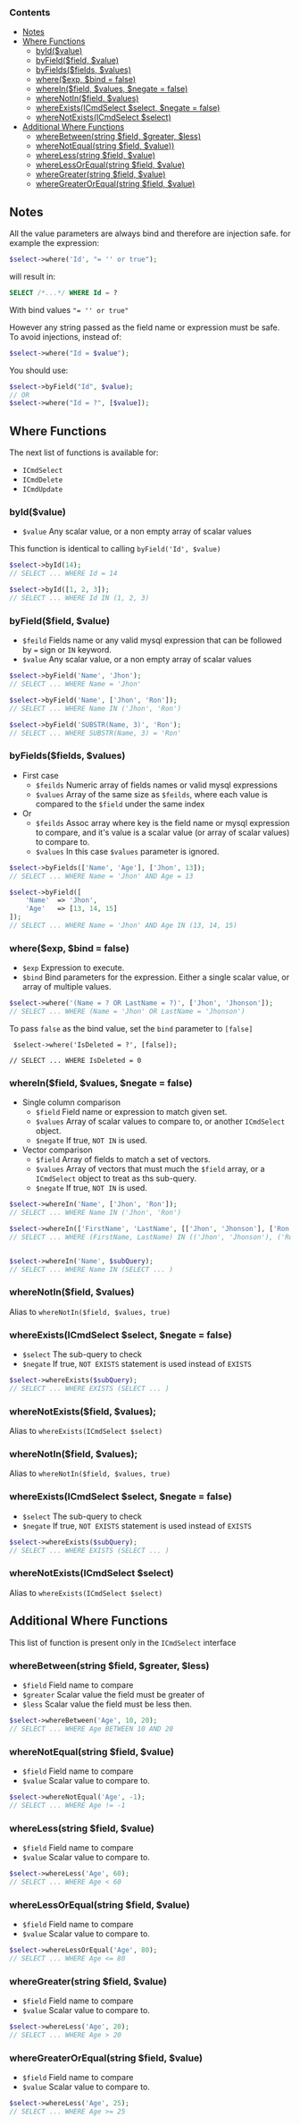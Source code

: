 
### Contents
  * [Notes](#notes)
  * [Where Functions](#where-functions)
    * [byId($value)](#byidvalue)
    * [byField($field, $value)](#byfieldfield-value)
    * [byFields($fields, $values)](#byfieldsfields-values)
    * [where($exp, $bind = false)](#whereexp-bind--false)
    * [whereIn($field, $values, $negate = false)](#whereinfield-values-negate--false)
    * [whereNotIn($field, $values)](#wherenotinfield-values)
    * [whereExists(ICmdSelect $select, $negate = false)](#whereexistsicmdselect-select-negate--false)
    * [whereNotExists(ICmdSelect $select)](#wherenotexistsicmdselect-select)
  * [Additional Where Functions](#additional-where-functions)
    * [whereBetween(string $field, $greater, $less)](#wherebetweenstring-field-greater-less)
    * [whereNotEqual(string $field, $value))](#wherenotequalstring-field-value)
    * [whereLess(string $field, $value)](#wherelessstring-field-value)
    * [whereLessOrEqual(string $field, $value)](#wherelessorequalstring-field-value)
    * [whereGreater(string $field, $value)](#wheregreaterstring-field-value)
    * [whereGreaterOrEqual(string $field, $value)](#wheregreaterorequalstring-field-value)

## Notes 

All the value parameters are always bind and therefore are injection safe. 
for example the expression:
```php
$select->where('Id', "= '' or true");
```
will result in:
```sql
SELECT /*...*/ WHERE Id = ?
```
With bind values `"= '' or true"`

However any string passed as the field name or expression must be safe.
To avoid injections, instead of:
```php
$select->where("Id = $value");
```
You should use:
```php
$select->byField("Id", $value);
// OR
$select->where("Id = ?", [$value]);
```



## Where Functions

The next list of functions is available for:
- `ICmdSelect`
- `ICmdDelete`
- `ICmdUpdate`


### byId($value)

* ```$value``` Any scalar value, or a non empty array of scalar values

This function is identical to calling ```byField('Id', $value)```


```php
$select->byId(14);
// SELECT ... WHERE Id = 14

$select->byId([1, 2, 3]);
// SELECT ... WHERE Id IN (1, 2, 3)
```

### byField($field, $value)

* ```$feild``` Fields name or any valid mysql expression that can be followed by ```=``` sign or ```IN``` keyword.
* ```$value``` Any scalar value, or a non empty array of scalar values

```php
$select->byField('Name', 'Jhon');
// SELECT ... WHERE Name = 'Jhon'

$select->byField('Name', ['Jhon', 'Ron']);
// SELECT ... WHERE Name IN ('Jhon', 'Ron')

$select->byField('SUBSTR(Name, 3)', 'Ron');
// SELECT ... WHERE SUBSTR(Name, 3) = 'Ron'
```

### byFields($fields, $values)

* First case
	* ```$feilds``` Numeric array of fields names or valid mysql expressions
	* ```$values``` Array of the same size as ```$feilds```, where each value is compared to the ```$field``` under the same index
* Or
	* ```$feilds``` Assoc array where key is the field name or mysql expression to compare, and it's value is a scalar value (or array of scalar values) to compare to.
	* ```$values``` In this case ```$values``` parameter is ignored.

```php
$select->byFields(['Name', 'Age'], ['Jhon', 13]);
// SELECT ... WHERE Name = 'Jhon' AND Age = 13

$select->byField([
	'Name'	=> 'Jhon', 
	'Age'	=> [13, 14, 15]
]);
// SELECT ... WHERE Name = 'Jhon' AND Age IN (13, 14, 15)
```

### where($exp, $bind = false)

* ```$exp``` Expression to execute.
* ```$bind``` Bind parameters for the expression. Either a single scalar value, or array of multiple values. 

```php
$select->where('(Name = ? OR LastName = ?)', ['Jhon', 'Jhonson']);
// SELECT ... WHERE (Name = 'Jhon' OR LastName = 'Jhonson')
```

To pass `false` as the bind value, set the `bind` parameter to `[false]`

```
 $select->where('IsDeleted = ?', [false]);

// SELECT ... WHERE IsDeleted = 0
```

### whereIn($field, $values, $negate = false)

* Single column comparison
	* ```$field``` Field name or expression to match given set.
	* ```$values``` Array of scalar values to compare to, or another `ICmdSelect` object. 
	* ```$negate``` If true, `NOT IN` is used.
* Vector comparison
	* ```$field``` Array of fields to match a set of vectors. 
	* ```$values``` Array of vectors that must much the `$field` array, or a `ICmdSelect` object to treat as ths sub-query.
	* ```$negate``` If true, `NOT IN` is used.
		

```php
$select->whereIn('Name', ['Jhon', 'Ron']);
// SELECT ... WHERE Name IN ('Jhon', 'Ron')

$select->whereIn(['FirstName', 'LastName', [['Jhon', 'Jhonson'], ['Ron', 'Ronson']);
// SELECT ... WHERE (FirstName, LastName) IN (('Jhon', 'Jhonson'), ('Ron', 'Ronson'));


$select->whereIn('Name', $subQuery);
// SELECT ... WHERE Name IN (SELECT ... )
```

### whereNotIn($field, $values)

Alias to ```whereNotIn($field, $values, true)``` 

### whereExists(ICmdSelect $select, $negate = false)

* ```$select``` The sub-query to check
* ```$negate``` If true, `NOT EXISTS` statement is used instead of `EXISTS`

```php
$select->whereExists($subQuery);
// SELECT ... WHERE EXISTS (SELECT ... )
```

### whereNotExists($field, $values);

Alias to ```whereExists(ICmdSelect $select)``` 


### whereNotIn($field, $values);

Alias to ```whereNotIn($field, $values, true)``` 

### whereExists(ICmdSelect $select, $negate = false)

* ```$select``` The sub-query to check
* ```$negate``` If true, `NOT EXISTS` statement is used instead of `EXISTS`

```php
$select->whereExists($subQuery);
// SELECT ... WHERE EXISTS (SELECT ... )
```

### whereNotExists(ICmdSelect $select)	

Alias to ```whereExists(ICmdSelect $select)``` 


## Additional Where Functions

This list of function is present only in the `ICmdSelect` interface


### whereBetween(string $field, $greater, $less)

* ```$field``` Field name to compare
* ```$greater``` Scalar value the field must be greater of
* ```$less``` Scalar value the field must be less then.

```php
$select->whereBetween('Age', 10, 20);
// SELECT ... WHERE Age BETWEEN 10 AND 20
```

### whereNotEqual(string $field, $value)

* ```$field``` Field name to compare
* ```$value``` Scalar value to compare to.

```php
$select->whereNotEqual('Age', -1);
// SELECT ... WHERE Age != -1
```

### whereLess(string $field, $value)

* ```$field``` Field name to compare
* ```$value``` Scalar value to compare to.

```php
$select->whereLess('Age', 60);
// SELECT ... WHERE Age < 60
```

### whereLessOrEqual(string $field, $value)

* ```$field``` Field name to compare
* ```$value``` Scalar value to compare to.

```php
$select->whereLessOrEqual('Age', 80);
// SELECT ... WHERE Age <= 80
```

### whereGreater(string $field, $value)

* ```$field``` Field name to compare
* ```$value``` Scalar value to compare to.

```php
$select->whereLess('Age', 20);
// SELECT ... WHERE Age > 20
```

### whereGreaterOrEqual(string $field, $value)

* ```$field``` Field name to compare
* ```$value``` Scalar value to compare to.

```php
$select->whereLess('Age', 25);
// SELECT ... WHERE Age >= 25
```